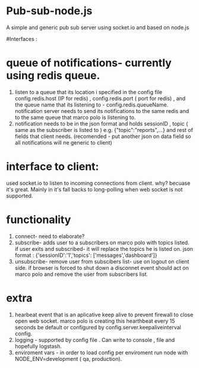 # Pub-sub-node.js
A simple and generic pub sub server using socket.io and based on node.js

#Interfaces :
# queue of notifications- currently using redis queue.
1. listen to a queue that its location  i specified in the config file config.redis.host (IP for redis) , config.redis.port ( port for redis) , and the queue name that its listening to - config.redis.queueName. notification server needs to send its notifications to the same redis and to the same queue that marco polo is listening to.
2. notification needs to be in the json format  and holds sessionID , topic ( same as the subscriber is listed to ) e.g. {"topic":"reports",...}  and rest of fields that client needs. (recomended - put another json on data field so all notifications will ne generic to client)

# interface to client:
used socket.io to listen to incoming connections from client. why? becuase it's great. Mainly in it's fall backs to long-polling when web socket is not supported.

# functionality
1. connect- need to elaborate?
2. subscribe- adds user to a subscribers on marco polo with topics listed. if user exits and subscribed- it will replace the topics he is listed on. json format : {'sessionID':'1','topics': ['messages','dashboard']}
3. unsubscribe- remove user from subscibers list- use on logout on client side.
if browser is forced to shut down a disconnet event should act on marco polo and remove the user from subscribers list.

# extra
1. hearbeat event that is an aplicative keep alive to prevent firewall to close open web socket. marco polo is creating this hearthbeat every 15 seconds be default or configured by config.server.keepaliveinterval config.
2. logging - supported by config file . Can write to console , file and hopefully logstash.
3. enviroment vars - in order to load config per enviroment run node with  NODE_ENV=development ( qa, production).
